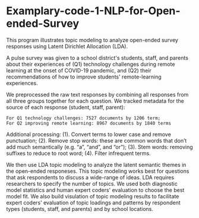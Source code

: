 # Examplary-code-1-NLP-for-Open-ended-Survey

This program illustrates topic modeling to analyze open-ended survey responses using Latent Dirichlet Allocation (LDA).

A pulse survey was given to a school district's students, staff, and parents about their experiences of (Q1) technology challenges during remote learning at the onset of COVID-19 pandemic, and (Q2) their recommendations of how to improve students' remote-learning experiences. 

We preprocessed the raw text responses by combining all responses from all three groups together for each question. We tracked metadata for the source of each response (student, staff, parent): 

    For Q1 technology challenges: 7527 documents by 1206 term; 
    For Q2 improving remote learning: 8967 documents by 1840 terms

Additional processing:
    (1). Convert terms to lower case and remove punctuation; 
    (2). Remove stop words: these are common words that don’t add much semantically (e.g. “a”, “and”, and “or”); 
    (3). Stem words: removing suffixes to reduce to root word; 
    (4). Filter infrequent terms.

We then use LDA topic modeling to analyze the latent semantic themes in the open-ended responeses. This topic modeling works best for questions that ask respondents to discuss a wide-range of ideas. LDA requires researchers to specify the number of topics. We used both diagnostic model statistics and human expert coders' evaluation to choose the best model fit. We also build visulation of topic modeling results to facilitate expert coders' evaluation of topic loadings and patterns by respondent types (students, staff, and parents) and by school locations.


